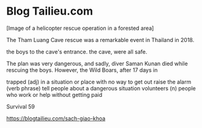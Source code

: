 # Blog Tailieu.com

[Image of a helicopter rescue operation in a forested area]

The Tham Luang Cave rescue was a remarkable event in Thailand in 2018.

the boys to the cave's entrance. the cave, were all safe.

The plan was very dangerous, and sadly, diver Saman Kunan died while rescuing the boys. However, the Wild Boars, after 17 days in

trapped (adj) in a situation or place with no way to get out
raise the alarm (verb phrase) tell people about a dangerous situation
volunteers (n) people who work or help without getting paid

Survival 59

https://blogtailieu.com/sach-giao-khoa